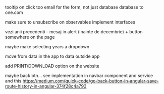 
tooltip on click too
email for the form, not just database
database to one.com






make sure to unsubscribe on observables 
implement interfaces



  
vezi anii precedenti - mesaj in alert (inainte de decembrie) + button somewhere on the page

maybe make selecting years a dropdown

move from data in the app to data outside app

add PRINT/DOWNLOAD option on the website

maybe back btn... see implementation in navbar component and service and this https://medium.com/quick-code/go-back-button-in-angular-save-route-history-in-angular-374f28c4a793

